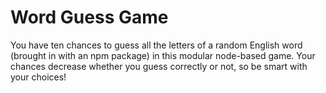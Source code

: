 # Word Guess Game

You have ten chances to guess all the letters of a random English word (brought in with an npm package) in this modular node-based game. Your chances decrease whether you guess correctly or not, so be smart with your choices!
